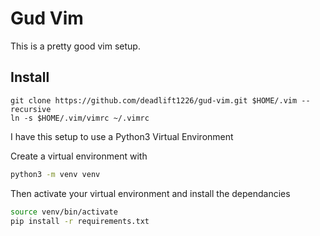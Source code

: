 # Gud Vim

This is a pretty good vim setup.


## Install

```
git clone https://github.com/deadlift1226/gud-vim.git $HOME/.vim --recursive
ln -s $HOME/.vim/vimrc ~/.vimrc
```

I have this setup to use a Python3 Virtual Environment

Create a virtual environment with 

```bash
python3 -m venv venv
```

Then activate your virtual environment and install the dependancies

```bash
source venv/bin/activate
pip install -r requirements.txt
```

